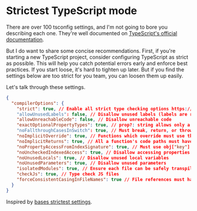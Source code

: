 # Strictest TypeScript mode

There are over 100 tsconfig settings, and I'm not going to bore you describing each one. They're well documented on [TypeScript's official documentation](https://www.typescriptlang.org/docs/handbook/compiler-options.html).

But I do want to share some concise recommendations. First, if you're starting a new TypeScript project, consider configuring TypeScript as strict as possible. This will help you catch potential errors early and enforce best practices. If you start loose, it's hard to tighten up later. But if you find the settings below are too strict for you team, you can loosen them up easily.

Let's talk through these settings.

```json
{
  "compilerOptions": {
    "strict": true, // Enable all strict type checking options https://www.typescriptlang.org/tsconfig/#strict
    "allowUnusedLabels": false, // Disallow unused labels (labels are rarely used, and typically a mistake)
    "allowUnreachableCode": false, // Disallow unreachable code
    "exactOptionalPropertyTypes": true, // prop?: string allows only a string or the absence of the property.
    "noFallthroughCasesInSwitch": true, // Must break, return, or throw in all non-empty case
    "noImplicitOverride": true, // Functions which override must use the keyword `override`
    "noImplicitReturns": true, // All a function's code paths must have a return statement
    "noPropertyAccessFromIndexSignature": true, // Must use obj["key"] syntax for fields that may not exist
    "noUncheckedIndexedAccess": true, // Disallow accessing properties of an object that may not exist
    "noUnusedLocals": true, // Disallow unused local variables
    "noUnusedParameters": true, // Disallow unused parameters
    "isolatedModules": true, // Ensure each file can be safely transpiled independently
    "checkJs": true, // Type check JS files
    "forceConsistentCasingInFileNames": true // File references must have correct casing
  }
}
```

Inspired by [bases strictest settings](https://github.com/tsconfig/bases/blob/031273b815ff7f672c7c9057fb7d19ef363054b1/bases/strictest.json).
